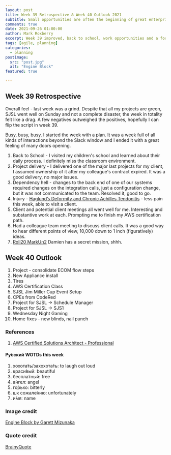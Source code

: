 ```yaml
---
layout: post
title: Week 39 Retrospective & Week 40 Outlook 2021
subtitle: Small opportunities are often the beginning of great enterprises. - Demosthenes
comments: true
date: 2021-09-26 01:00:00
author: Mark Roxberry
excerpt: Week 39 improved, back to school, work opportunities and a forward looking week for me.
tags: [agile, planning]
categories:
  - planning
postimage:
  src: "post.jpg"
  alt: "Engine Block"
featured: true

---
```

## Week 39 Retrospective

Overall feel - last week was a grind.  Despite that all my projects are green, SJSL went well on Sunday and not a complete disaster, the week in totality felt like a drag.  A few negatives outweighed the positives, hopefully I can flip the script in week 39.

Busy, busy, busy.  I started the week with a plan.  It was a week full of all kinds of interactions beyond the Slack window and I ended it with a great feeling of many doors opening.

1. Back to School - I visited my children's school and learned about their daily process.  I definitely miss the classroom environment. 
1. Project delivery - I delivered one of the major last projects for my client, I assumed ownership of it after my colleague's contract expired.  It was a good delivery, no major issues.
1. Dependency hell - changes to the back end of one of our systems required changes on the integration calls, just a configuration change, but it was not communicated to the team.  Resolved it, good to go.
1. Injury - [Haglund’s Deformity and Chronic Achilles Tendonitis](https://www.sciencedirect.com/science/article/abs/pii/S1048666618300211) - less pain this week, able to visit a client.
1. Client and potential client meetings all went well for me.  Interesting and substantive work at each.  Prompting me to finish my AWS certification path.
1. Had a colleague team meeting to discuss client calls.  It was a good way to hear different points of view, 10,000 down to 1 inch (figuratively) ideas.
1. [Roll20 MarkUn2](https://app.roll20.net/users/9580215/markun2) Damien has a secret mission, shhh. 

## Week 40 Outlook

1. Project - consolidate ECOM flow steps
1. New Appliance install
1. Tires
1. AWS Certification Class
1. SJSL Jim Miller Cup Event Setup
1. CPEs from CodeRed
1. Project for SJSL -> Schedule Manager
1. Project for SJSL -> SJS1
1. Wednesday Night Gaming
1. Home fixes - new blinds, nail punch

### References

1. [AWS Certified Solutions Architect - Professional](https://aws.amazon.com/certification/certified-solutions-architect-professional/)

#### Ру́сский WOTDs this week

1. хохота́ть/захохота́ть: to laugh out loud
1. краси́вый: beautiful
1. беспла́тный: free
1. а́нгел: angel
1. го́рько: bitterly
1. шк сожале́нию: unfortunately
1. и́мя: name

### Image credit
[Engine Block by Garett Mizunaka](https://unsplash.com/photos/xFjti9rYILo)

### Quote credit
[BrainyQuote](https://www.brainyquote.com/quotes/demosthenes_128803?src=t_great)